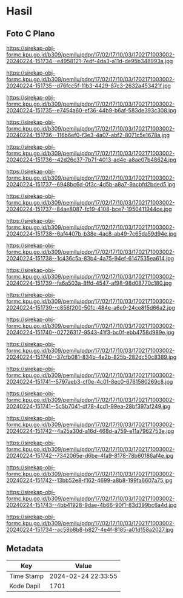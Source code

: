# Hasil

## Foto C Plano

https://sirekap-obj-formc.kpu.go.id/b309/pemilu/pdpr/17/02/17/10/03/1702171003002-20240224-151734--e4958121-7edf-4da3-a11d-de95b348993a.jpg

https://sirekap-obj-formc.kpu.go.id/b309/pemilu/pdpr/17/02/17/10/03/1702171003002-20240224-151735--d76fcc5f-11b3-4429-87c3-2632a453421f.jpg

https://sirekap-obj-formc.kpu.go.id/b309/pemilu/pdpr/17/02/17/10/03/1702171003002-20240224-151735--e7454a60-ef36-44b9-b6af-583de393c308.jpg

https://sirekap-obj-formc.kpu.go.id/b309/pemilu/pdpr/17/02/17/10/03/1702171003002-20240224-151736--116b6ef0-f3e3-4a07-abf2-8071c5e1678a.jpg

https://sirekap-obj-formc.kpu.go.id/b309/pemilu/pdpr/17/02/17/10/03/1702171003002-20240224-151736--42d26c37-7b71-4013-ad4e-a8ae07b48624.jpg

https://sirekap-obj-formc.kpu.go.id/b309/pemilu/pdpr/17/02/17/10/03/1702171003002-20240224-151737--6948bc6d-0f3c-4d5b-a8a7-9acbfd2bded5.jpg

https://sirekap-obj-formc.kpu.go.id/b309/pemilu/pdpr/17/02/17/10/03/1702171003002-20240224-151737--84ae8087-fc19-4108-bce7-1950411944ce.jpg

https://sirekap-obj-formc.kpu.go.id/b309/pemilu/pdpr/17/02/17/10/03/1702171003002-20240224-151738--6af4407b-b38e-4ac8-ab49-7c65da59d94e.jpg

https://sirekap-obj-formc.kpu.go.id/b309/pemilu/pdpr/17/02/17/10/03/1702171003002-20240224-151738--1c436c5a-83b4-4a75-94ef-6147535ea614.jpg

https://sirekap-obj-formc.kpu.go.id/b309/pemilu/pdpr/17/02/17/10/03/1702171003002-20240224-151739--fa6a503a-8ffd-4547-af98-98d08770c180.jpg

https://sirekap-obj-formc.kpu.go.id/b309/pemilu/pdpr/17/02/17/10/03/1702171003002-20240224-151739--c856f200-50fc-484e-a6e9-24ce815d66a2.jpg

https://sirekap-obj-formc.kpu.go.id/b309/pemilu/pdpr/17/02/17/10/03/1702171003002-20240224-151740--02726317-9543-41f3-bc0f-ebb4758d989e.jpg

https://sirekap-obj-formc.kpu.go.id/b309/pemilu/pdpr/17/02/17/10/03/1702171003002-20240224-151740--37cfb081-834b-4e2b-825b-282dc50c8389.jpg

https://sirekap-obj-formc.kpu.go.id/b309/pemilu/pdpr/17/02/17/10/03/1702171003002-20240224-151741--5797aeb3-cf0e-4c01-8ec0-6761580269c8.jpg

https://sirekap-obj-formc.kpu.go.id/b309/pemilu/pdpr/17/02/17/10/03/1702171003002-20240224-151741--5c5b7041-df78-4cd1-99ea-28bf397af249.jpg

https://sirekap-obj-formc.kpu.go.id/b309/pemilu/pdpr/17/02/17/10/03/1702171003002-20240224-151742--4a25a30d-a16d-468d-a759-e11a7962753e.jpg

https://sirekap-obj-formc.kpu.go.id/b309/pemilu/pdpr/17/02/17/10/03/1702171003002-20240224-151742--7342065e-d6be-4fa9-8178-78b60186af4e.jpg

https://sirekap-obj-formc.kpu.go.id/b309/pemilu/pdpr/17/02/17/10/03/1702171003002-20240224-151742--13bb52e8-f162-4699-a8b8-199fa6607a75.jpg

https://sirekap-obj-formc.kpu.go.id/b309/pemilu/pdpr/17/02/17/10/03/1702171003002-20240224-151743--4bb41928-9dae-4b66-90f1-83d399bc6a4d.jpg

https://sirekap-obj-formc.kpu.go.id/b309/pemilu/pdpr/17/02/17/10/03/1702171003002-20240224-151734--ac58b8b8-b827-4e4f-8185-a01d158a2027.jpg


## Metadata

| Key        | Value               |
| ---------- | ------------------- |
| Time Stamp | 2024-02-24 22:33:55 |
| Kode Dapil | 1701                |



